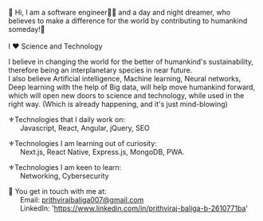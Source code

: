 👋 Hi, I am a software engineer👨‍💻 and a day and night dreamer, who believes to make a difference for the world by contributing to humankind someday!🤪
<br/><br/>I ❤️ Science and Technology

I believe in changing the world for the better of humankind's sustainability, therefore being an interplanetary species in near future.
<br/>I also believe Artificial intelligence, Machine learning, Neural networks, Deep learning with the help of Big data, will help move humankind 
forward, which will open new doors to science and technology, while used in the right way. (Which is already happening, and it's just mind-blowing)

⚜️Technologies that I daily work on:
    <br/>&nbsp;&nbsp;&nbsp;&nbsp;&nbsp;&nbsp;Javascript, React, Angular, jQuery, SEO

⚜️Technologies I am learning out of curiosity:
    <br/>&nbsp;&nbsp;&nbsp;&nbsp;&nbsp;&nbsp;Next.js, React Native, Express.js, MongoDB, PWA. 

⚜️Technologies I am keen to learn:
    <br/>&nbsp;&nbsp;&nbsp;&nbsp;&nbsp;&nbsp;Networking, Cybersecurity

📍 You get in touch with me at:
    <br/>&nbsp;&nbsp;&nbsp;&nbsp;&nbsp;&nbsp;Email: prithvirajbaliga007@gmail.com
    <br/>&nbsp;&nbsp;&nbsp;&nbsp;&nbsp;&nbsp;LinkedIn: 'https://www.linkedin.com/in/prithviraj-baliga-b-2610771ba'
